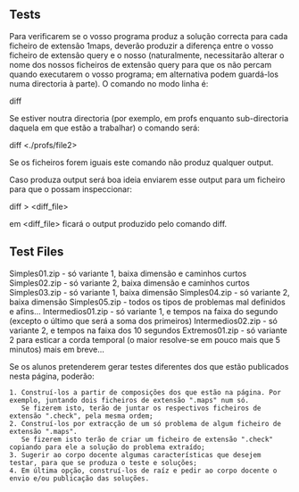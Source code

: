 ## Tests

Para verificarem se o vosso programa produz a solução correcta para cada ficheiro de extensão 1maps, deverão produzir a diferença entre o vosso ficheiro de extensão query e o nosso (naturalmente, necessitarão alterar o nome dos nossos ficheiros de extensão query para que os não percam quando executarem o vosso programa; em alternativa podem guardá-los numa directoria à parte). O comando no modo linha é:

diff <file1> <file2>

Se <file2> estiver noutra directoria (por exemplo, em profs enquanto sub-directoria daquela em que estão a trabalhar) o comando será:

diff <file1> <./profs/file2>

Se os ficheiros forem iguais este comando não produz qualquer output.

Caso produza output será boa ideia enviarem esse output para um ficheiro para que o possam inspeccionar:

diff <file1> <file2> > <diff_file>

em <diff_file> ficará o output produzido pelo comando diff.

## Test Files
Simples01.zip - só variante 1, baixa dimensão e caminhos curtos
Simples02.zip - só variante 2, baixa dimensão e caminhos curtos
Simples03.zip - só variante 1, baixa dimensão
Simples04.zip - só variante 2, baixa dimensão
Simples05.zip - todos os tipos de problemas mal definidos e afins...
Intermedios01.zip - só variante 1, e tempos na faixa do segundo (excepto o último que será a soma dos primeiros)
Intermedios02.zip - só variante 2, e tempos na faixa dos 10 segundos
Extremos01.zip - só variante 2 para esticar a corda temporal (o maior resolve-se em pouco mais que 5 minutos)
mais em breve...

Se os alunos pretenderem gerar testes diferentes dos que estão publicados nesta página, poderão:

    1. Construí-los a partir de composições dos que estão na página. Por exemplo, juntando dois ficheiros de extensão ".maps" num só.
       Se fizerem isto, terão de juntar os respectivos ficheiros de extensão ".check", pela mesma ordem;
    2. Construí-los por extracção de um só problema de algum ficheiro de extensão ".maps".
       Se fizerem isto terão de criar um ficheiro de extensão ".check" copiando para ele a solução do problema extraído;
    3. Sugerir ao corpo docente algumas características que desejem testar, para que se produza o teste e soluções;
    4. Em última opção, construí-los de raíz e pedir ao corpo docente o envio e/ou publicação das soluções.
